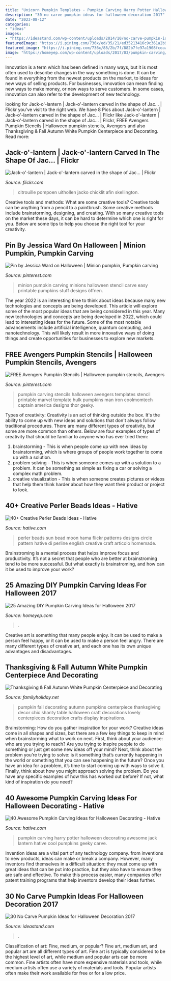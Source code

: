```yaml
---
title: "Unicorn Pumpkin Templates - Pumpkin Carving Harry Potter Halloween Decorating Awesome Jack Lantern Hative Cool Pumpkins Geeky Carve"
description: "30 no carve pumpkin ideas for halloween decoration 2017"
date: "2023-08-12"
categories:
- "ideas"
images:
- "https://ideastand.com/wp-content/uploads/2014/10/no-carve-pumpkin-ideas/17-nemo-pumpkin.jpg"
featuredImage: "https://i.pinimg.com/736x/ed/35/21/ed35213416c9c361a2b989025f522e65.jpg"
featured_image: "https://i.pinimg.com/736x/88/2b/7f/882b7fe97a1908fceaab9585dd2a7e4a--minion-pumpkin-carving-pumpkin-carvings.jpg"
image: "https://homeyep.com/wp-content/uploads/2017/03/pumpkin-carving/10-pumpkin-carving-ideas-for-halloween.jpg"
---
```



Innovation is a term which has been defined in many ways, but it is most often used to describe changes in the way something is done. It can be found in everything from the newest products on the market, to ideas for new ways of selling products. For businesses, innovation can mean finding new ways to make money, or new ways to serve customers. In some cases, innovation can also refer to the development of new technology.

	

		
looking for Jack-o&#039;-lantern | Jack-o&#039;-lantern carved in the shape of Jac… | Flickr you've visit to the right web. We have 8 Pics about Jack-o&#039;-lantern | Jack-o&#039;-lantern carved in the shape of Jac… | Flickr like Jack-o&#039;-lantern | Jack-o&#039;-lantern carved in the shape of Jac… | Flickr, FREE Avengers Pumpkin Stencils | Halloween pumpkin stencils, Avengers and also Thanksgiving &amp; Fall Autumn White Pumpkin Centerpiece and Decorating. Read more:
		
    
## Jack-o&#039;-lantern | Jack-o&#039;-lantern Carved In The Shape Of Jac… | Flickr

<img loading=lazy src="https://c1.staticflickr.com/5/4126/5144858705_2865538f03_b.jpg" onerror="this.onerror=null;this.src='https://tse4.mm.bing.net/th?id=OIP.QdISyGtbO1XBbG23kbP4BQHaFj&amp;pid=15.1';" alt="Jack-o&#039;-lantern | Jack-o&#039;-lantern carved in the shape of Jac… | Flickr">

_Source: flickr.com_

>citrouille pompoen uithollen jacko chicklit afin skellington. 

	

Creative tools and methods: What are some creative tools?
Creative tools can be anything from a pencil to a paintbrush. Some creative methods include brainstorming, designing, and creating. With so many creative tools on the market these days, it can be hard to determine which one is right for you. Below are some tips to help you choose the right tool for your creativity.

    
## Pin By Jessica Ward On Halloween | Minion Pumpkin, Pumpkin Carving

<img loading=lazy src="https://i.pinimg.com/736x/88/2b/7f/882b7fe97a1908fceaab9585dd2a7e4a--minion-pumpkin-carving-pumpkin-carvings.jpg" onerror="this.onerror=null;this.src='https://tse1.mm.bing.net/th?id=OIP.XMoZTTCvAJPXeG2Cv3O4hQHaJ3&amp;pid=15.1';" alt="Pin by Jessica Ward on Halloween | Minion pumpkin, Pumpkin carving">

_Source: pinterest.com_

>minion pumpkin carving minions halloween stencil carve easy printable pumpkins stuff designs öffnen. 

	

The year 2022 is an interesting time to think about ideas because many new technologies and concepts are being developed. This article will explore some of the most popular ideas that are being considered in this year.
Many new technologies and concepts are being developed in 2022, which could lead to interesting ideas for the future. Some of the most notable advancements include artificial intelligence, quantum computing, and nanotechnology. This will likely result in more innovative ways of doing things and create opportunities for businesses to explore new markets.

    
## FREE Avengers Pumpkin Stencils | Halloween Pumpkin Stencils, Avengers

<img loading=lazy src="https://i.pinimg.com/736x/ed/35/21/ed35213416c9c361a2b989025f522e65.jpg" onerror="this.onerror=null;this.src='https://tse1.mm.bing.net/th?id=OIP.bQGS3MnW347Lqx36gFDd_QHaLX&amp;pid=15.1';" alt="FREE Avengers Pumpkin Stencils | Halloween pumpkin stencils, Avengers">

_Source: pinterest.com_

>pumpkin carving stencils halloween avengers templates stencil printable marvel template hulk pumpkins man iron coolmomtech captain america designs thor geeky. 

	

Types of creativity:
Creativity is an act of thinking outside the box. It's the ability to come up with new ideas and solutions that don't always follow traditional procedures. 
There are many different types of creativity, but some are more common than others. Below are four examples of types of creativity that should be familiar to anyone who has ever tried them: 

1) brainstorming - This is when people come up with new ideas by brainstorming, which is where groups of people work together to come up with a solution.
2) problem solving - This is when someone comes up with a solution to a problem. It can be something as simple as fixing a car or solving a complex math problem.
3) creative visualization - This is when someone creates pictures or videos that help them think harder about how they want their product or project to look.

    
## 40+ Creative Perler Beads Ideas - Hative

<img loading=lazy src="https://hative.com/wp-content/uploads/2014/04/perler-beads-ideas/41-homemade-beads-sun-moon.jpg" onerror="this.onerror=null;this.src='https://tse3.mm.bing.net/th?id=OIP.4DFt3vmCvvh2HlM1bJR_dAHaFj&amp;pid=15.1';" alt="40+ Creative Perler Beads Ideas - Hative">

_Source: hative.com_

>perler beads sun bead moon hama flickr patterns designs circle pattern hative di perline english creative craft articolo homemade. 

	

Brainstroming is a mental process that helps improve focus and productivity. It’s not a secret that people who are better at brainstroming tend to be more successful. But what exactly is brainstroming, and how can it be used to improve your work?

    
## 25 Amazing DIY Pumpkin Carving Ideas For Halloween 2017

<img loading=lazy src="https://homeyep.com/wp-content/uploads/2017/03/pumpkin-carving/10-pumpkin-carving-ideas-for-halloween.jpg" onerror="this.onerror=null;this.src='https://tse1.mm.bing.net/th?id=OIP.5W0Nmp4oyFbZgj7sDX2vEwHaLI&amp;pid=15.1';" alt="25 Amazing DIY Pumpkin Carving Ideas for Halloween 2017">

_Source: homeyep.com_

>. 

	

Creative art is something that many people enjoy. It can be used to make a person feel happy, or it can be used to make a person feel angry. There are many different types of creative art, and each one has its own unique advantages and disadvantages.

    
## Thanksgiving &amp; Fall Autumn White Pumpkin Centerpiece And Decorating

<img loading=lazy src="http://www.familyholiday.net/wp-content/uploads/2012/11/Thanksgiving-Fall_-Autumn_-White_-Pumpkin_-Centerpiece_-and_-Decorating_-ideas__01.jpg" onerror="this.onerror=null;this.src='https://tse1.mm.bing.net/th?id=OIP.NvHhlqJoxBq41KbhHMzKXAHaLL&amp;pid=15.1';" alt="Thanksgiving &amp; Fall Autumn White Pumpkin Centerpiece and Decorating">

_Source: familyholiday.net_

>pumpkin fall decorating autumn pumpkins centerpiece thanksgiving decor chic shanty table halloween craft decorations lovely centerpieces decoration crafts display inspirations. 

	

Brainstorming: How do you gather inspiration for your work?
Creative ideas come in all shapes and sizes, but there are a few key things to keep in mind when brainstorming what to work on next. First, think about your audience: who are you trying to reach? Are you trying to inspire people to do something or just get some new ideas off your mind? Next, think about the problem you’re trying to solve: is it something that’s currently happening in the world or something that you can see happening in the future? Once you have an idea for a problem, it’s time to start coming up with ways to solve it. Finally, think about how you might approach solving the problem. Do you have any specific examples of how this has worked out before? If not, what kind of inspiration do you need?

    
## 40 Awesome Pumpkin Carving Ideas For Halloween Decorating - Hative

<img loading=lazy src="http://hative.com/wp-content/uploads/2014/10/pumpkin-carving-ideas/23-harry-potter-pumpkin.jpg" onerror="this.onerror=null;this.src='https://tse1.mm.bing.net/th?id=OIP.3nkLtWKjVoDStJ28_M8d9wHaLH&amp;pid=15.1';" alt="40 Awesome Pumpkin Carving Ideas for Halloween Decorating - Hative">

_Source: hative.com_

>pumpkin carving harry potter halloween decorating awesome jack lantern hative cool pumpkins geeky carve. 

	

Invention ideas are a vital part of any technology company. from inventions to new products, ideas can make or break a company. However, many inventors find themselves in a difficult situation: they must come up with great ideas that can be put into practice, but they also have to ensure they are safe and effective. To make this process easier, many companies offer patent training programs that help inventors develop their ideas further.

    
## 30 No Carve Pumpkin Ideas For Halloween Decoration 2017

<img loading=lazy src="https://ideastand.com/wp-content/uploads/2014/10/no-carve-pumpkin-ideas/17-nemo-pumpkin.jpg" onerror="this.onerror=null;this.src='https://tse4.mm.bing.net/th?id=OIP.q4WWGGw0FN93hfCrxsT_nAHaLG&amp;pid=15.1';" alt="30 No Carve Pumpkin Ideas for Halloween Decoration 2017">

_Source: ideastand.com_

>. 

	

Classification of art: Fine, medium, or popular?
Fine art, medium art, and popular art are all different types of art. Fine art is typically considered to be the highest level of art, while medium and popular arts can be more common. Fine artists often have more expensive materials and tools, while medium artists often use a variety of materials and tools. Popular artists often make their work available for free or for a low price.

